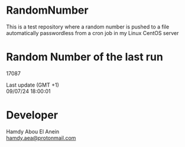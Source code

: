 # RandomNumber    
This is a test repository where a random number is pushed to a file automatically passwordless from a cron job in my Linux CentOS server    
# Random Number of the last run   
17087
      
Last update (GMT +1)    
09/07/24 18:00:01
# Developer    
Hamdy Abou El Anein   
hamdy.aea@protonmail.com
